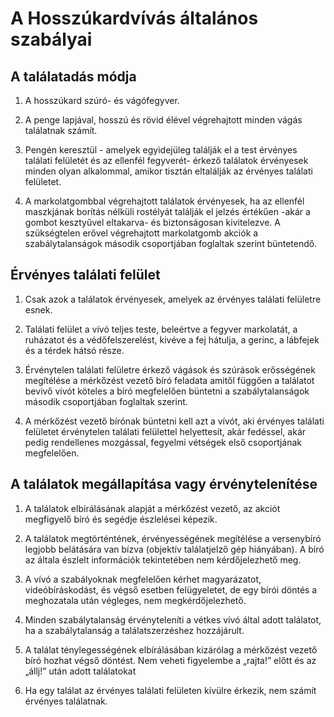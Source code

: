 # A Hosszúkardvívás általános szabályai

## A találatadás módja

1. A hosszúkard szúró- és vágófegyver.
 
1. A penge lapjával, hosszú és rövid élével végrehajtott minden vágás találatnak számít.

1. Pengén keresztül - amelyek egyidejüleg találják el a test érvényes találati felületét és az ellenfél fegyverét- érkező találatok érvényesek minden olyan alkalommal, amikor tisztán eltalálják az érvényes találati felületet.
 
1. A markolatgombbal végrehajtott találatok érvényesek, ha az ellenfél maszkjának borítás nélküli rostélyát találják el jelzés értékűen -akár a gombot kesztyűvel eltakarva- és biztonságosan kivitelezve. A szükségtelen erővel végrehajtott markolatgomb akciók a szabálytalanságok második csoportjában foglaltak szerint büntetendő.

## Érvényes találati felület
 
1. Csak azok a találatok érvényesek, amelyek az érvényes találati felületre esnek.
 
1. Találati felület a vívó teljes teste, beleértve a fegyver markolatát, a ruházatot és a védőfelszerelést, kivéve a fej hátulja, a gerinc, a lábfejek és a térdek hátsó része.
 
1. Érvénytelen találati felületre érkező vágások és szúrások erősségének megítélése a mérkőzést vezető bíró feladata amitől függően a találatot bevivő vívót köteles a bíró megfelelően büntetni a szabálytalanságok második csoportjában foglaltak szerint.
 
1. A mérkőzést vezető bírónak büntetni kell azt a vívót, aki érvényes találati felületet érvénytelen találati
felülettel helyettesít, akár fedéssel, akár pedig rendellenes mozgással, fegyelmi vétségek első csoportjának megfelelően.
 
## A találatok megállapítása vagy érvénytelenítése
 
1. A találatok elbírálásának alapját a mérkőzést vezető, az akciót megfigyelő bíró és segédje észlelései képezik.

1. A találatok megtörténtének, érvényességének megítélése a versenybíró legjobb belátására van bízva (objektív találatjelző gép hiányában). A bíró az általa észlelt információk tekintetében nem kérdőjelezhető meg.

1. A vívó a szabályoknak megfelelően kérhet magyarázatot, videóbíráskodást, és végső esetben felügyeletet, de egy bírói döntés a meghozatala után végleges, nem megkérdőjelezhető.
 
1. Minden szabálytalanság érvényteleníti a vétkes vívó által adott találatot, ha a szabálytalanság a találatszerzéshez hozzájárult.
 
1. A találat ténylegességének elbírálásában kizárólag a mérkőzést vezető bíró hozhat végső döntést. Nem veheti
figyelembe a „rajta!” előtt és az „állj!” után adott találatokat

1. Ha egy találat az érvényes találati felületen kívülre érkezik, nem számít érvényes találatnak.
 
